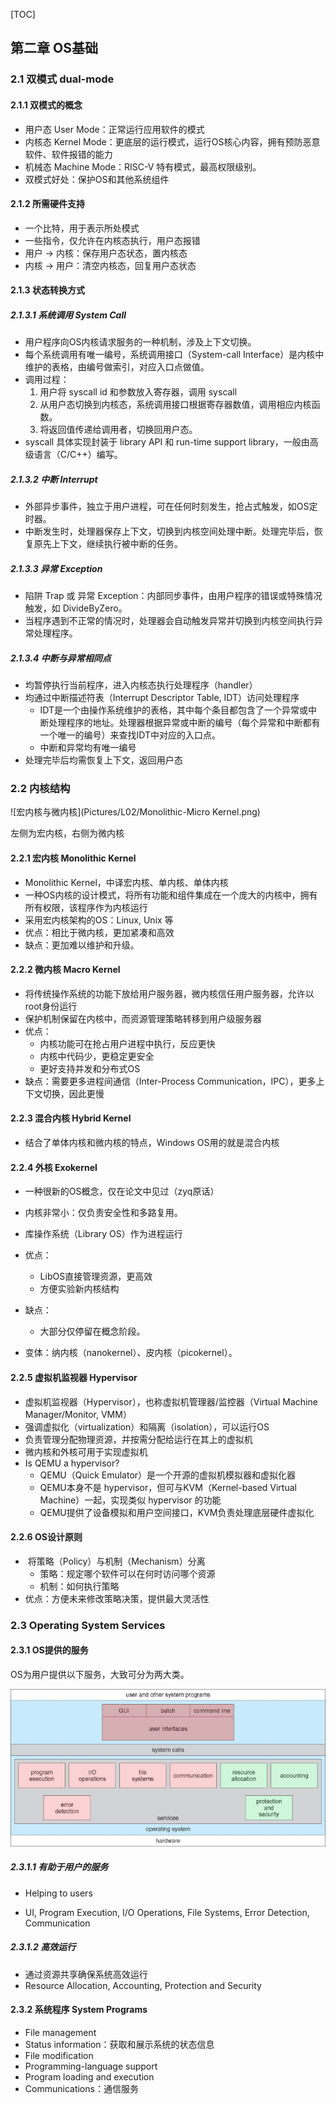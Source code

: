 [TOC]

## 第二章 OS基础

### 2.1 双模式 dual-mode

#### 2.1.1 双模式的概念

- 用户态  User Mode：正常运行应用软件的模式
- 内核态 Kernel Mode：更底层的运行模式，运行OS核心内容，拥有预防恶意软件、软件报错的能力
- 机械态 Machine Mode：RISC-V 特有模式，最高权限级别。
- 双模式好处：保护OS和其他系统组件

#### 2.1.2 所需硬件支持

- 一个比特，用于表示所处模式
- 一些指令，仅允许在内核态执行，用户态报错
- 用户 $\rightarrow$ 内核：保存用户态状态，置内核态
- 内核 $\rightarrow$ 用户：清空内核态，回复用户态状态

#### 2.1.3 状态转换方式

##### 2.1.3.1 系统调用 System Call

- 用户程序向OS内核请求服务的一种机制，涉及上下文切换。
- 每个系统调用有唯一编号，系统调用接口（System-call Interface）是内核中维护的表格，由编号做索引，对应入口点做值。
- 调用过程：
  1. 用户将 syscall id 和参数放入寄存器，调用 syscall
  2. 从用户态切换到内核态，系统调用接口根据寄存器数值，调用相应内核函数。
  3. 将返回值传递给调用者，切换回用户态。
- syscall 具体实现封装于 library API 和 run-time support library，一般由高级语言（C/C++）编写。

#####  2.1.3.2 中断 Interrupt

- 外部异步事件，独立于用户进程，可在任何时刻发生，抢占式触发，如OS定时器。
- 中断发生时，处理器保存上下文，切换到内核空间处理中断。处理完毕后，恢复原先上下文，继续执行被中断的任务。

##### 2.1.3.3 异常 Exception

- 陷阱 Trap 或 异常 Exception：内部同步事件，由用户程序的错误或特殊情况触发，如 DivideByZero。	
- 当程序遇到不正常的情况时，处理器会自动触发异常并切换到内核空间执行异常处理程序。

##### 2.1.3.4 中断与异常相同点

- 均暂停执行当前程序，进入内核态执行处理程序（handler）
- 均通过中断描述符表（Interrupt Descriptor Table, IDT）访问处理程序
  - IDT是一个由操作系统维护的表格，其中每个条目都包含了一个异常或中断处理程序的地址。处理器根据异常或中断的编号（每个异常和中断都有一个唯一的编号）来查找IDT中对应的入口点。
  - 中断和异常均有唯一编号
- 处理完毕后均需恢复上下文，返回用户态

### 2.2 内核结构

![宏内核与微内核](Pictures/L02/Monolithic-Micro Kernel.png)

左侧为宏内核，右侧为微内核

#### 2.2.1 宏内核 Monolithic Kernel 

- Monolithic Kernel，中译宏内核、单内核、单体内核
- 一种OS内核的设计模式，将所有功能和组件集成在一个庞大的内核中，拥有所有权限，该程序作为内核运行
- 采用宏内核架构的OS：Linux, Unix 等
- 优点：相比于微内核，更加紧凑和高效
- 缺点：更加难以维护和升级。

#### 2.2.2 微内核 Macro Kernel

- 将传统操作系统的功能下放给用户服务器，微内核信任用户服务器，允许以root身份运行
- 保护机制保留在内核中，而资源管理策略转移到用户级服务器
- 优点：
  - 内核功能可在抢占用户进程中执行，反应更快
  - 内核中代码少，更稳定更安全
  - 更好支持并发和分布式OS
- 缺点：需要更多进程间通信（Inter-Process Communication，IPC），更多上下文切换，因此更慢

#### 2.2.3 混合内核 Hybrid Kernel

- 结合了单体内核和微内核的特点，Windows OS用的就是混合内核

#### 2.2.4 外核 Exokernel

- 一种很新的OS概念，仅在论文中见过（zyq原话）

- 内核非常小：仅负责安全性和多路复用。
- 库操作系统（Library OS）作为进程运行
- 优点：
  - LibOS直接管理资源，更高效
  - 方便实验新内核结构
- 缺点：
  - 大部分仅停留在概念阶段。
- 变体：纳内核（nanokernel）、皮内核（picokernel）。

#### 2.2.5 虚拟机监视器 Hypervisor

- 虚拟机监视器（Hypervisor），也称虚拟机管理器/监控器（Virtual Machine Manager/Monitor, VMM）
- 强调虚拟化（virtualization）和隔离（isolation），可以运行OS
- 负责管理分配物理资源，并按需分配给运行在其上的虚拟机
- 微内核和外核可用于实现虚拟机
- Is QEMU a hypervisor?
  - QEMU（Quick Emulator）是一个开源的虚拟机模拟器和虚拟化器
  - QEMU本身不是 hypervisor，但可与KVM（Kernel-based Virtual Machine）一起，实现类似 hypervisor 的功能
  - QEMU提供了设备模拟和用户空间接口，KVM负责处理底层硬件虚拟化

#### 2.2.6 OS设计原则

- ​	将策略（Policy）与机制（Mechanism）分离
  - 策略：规定哪个软件可以在何时访问哪个资源
  - 机制：如何执行策略
- 优点：方便未来修改策略决策，提供最大灵活性

### 2.3 Operating System Services

#### 2.3.1 OS提供的服务

OS为用户提供以下服务，大致可分为两大类。

![](Pictures/L02/OSservices.png)

##### 2.3.1.1 有助于用户的服务

- Helping to users

- UI, Program Execution, I/O Operations, File Systems, Error Detection, Communication

##### 2.3.1.2 高效运行

- 通过资源共享确保系统高效运行
- Resource Allocation, Accounting, Protection and Security

#### 2.3.2 系统程序 System Programs

- File management
- Status information：获取和展示系统的状态信息
- File modification
- Programming-language support
- Program loading and execution
- Communications：通信服务